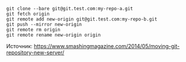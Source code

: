     git clone --bare git@git.test.com:my-repo-a.git
    git fetch origin
    git remote add new-origin git@git.test.com:my-repo-b.git
    git push --mirror new-origin
    git remote rm origin
    git remote rename new-origin origin

Источник: https://www.smashingmagazine.com/2014/05/moving-git-repository-new-server/
